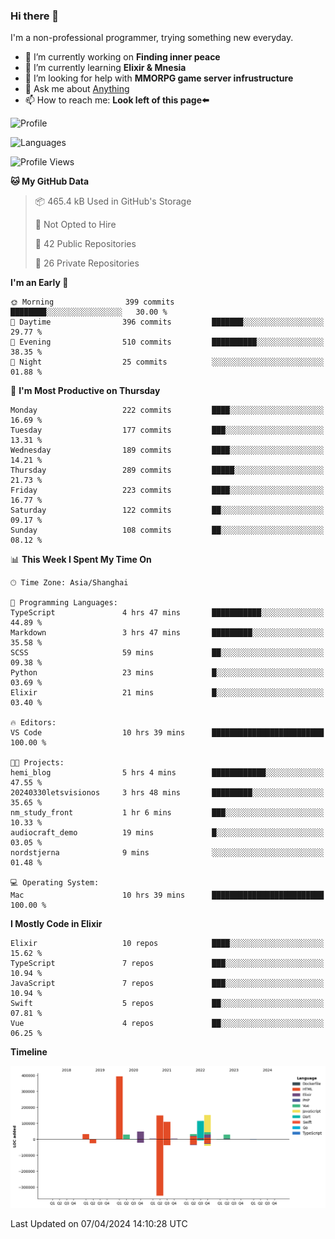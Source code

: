 ### Hi there 👋

I'm a non-professional programmer, trying something new everyday.

<!--
**dyzdyz010/dyzdyz010** is a ✨ _special_ ✨ repository because its `README.md` (this file) appears on your GitHub profile.
-->

- 🔭 I’m currently working on **Finding inner peace**
- 🌱 I’m currently learning **Elixir & Mnesia**
- 🤔 I’m looking for help with **MMORPG game server infrustructure**
- 💬 Ask me about [Anything](https://github.com/dyzdyz010/dyzdyz010/issues)
- 📫 How to reach me: **Look left of this page⬅️**

<!-- - 👯 I’m looking to collaborate on
- 😄 Pronouns: ...
- ⚡ Fun fact: ...
 -->
 
![Profile](https://github-readme-stats.vercel.app/api?username=dyzdyz010&count_private=true&show_icons=true&theme=dracula)

![Languages](https://github-readme-stats.vercel.app/api/top-langs/?username=dyzdyz010&layout=compact&theme=dracula)

<!--START_SECTION:waka-->
![Profile Views](http://img.shields.io/badge/Profile%20Views-14-blue)

**🐱 My GitHub Data** 

> 📦 465.4 kB Used in GitHub's Storage 
 > 
> 🚫 Not Opted to Hire
 > 
> 📜 42 Public Repositories 
 > 
> 🔑 26 Private Repositories 
 > 
**I'm an Early 🐤** 

```text
🌞 Morning                399 commits         ████████░░░░░░░░░░░░░░░░░   30.00 % 
🌆 Daytime                396 commits         ███████░░░░░░░░░░░░░░░░░░   29.77 % 
🌃 Evening                510 commits         ██████████░░░░░░░░░░░░░░░   38.35 % 
🌙 Night                  25 commits          ░░░░░░░░░░░░░░░░░░░░░░░░░   01.88 % 
```
📅 **I'm Most Productive on Thursday** 

```text
Monday                   222 commits         ████░░░░░░░░░░░░░░░░░░░░░   16.69 % 
Tuesday                  177 commits         ███░░░░░░░░░░░░░░░░░░░░░░   13.31 % 
Wednesday                189 commits         ████░░░░░░░░░░░░░░░░░░░░░   14.21 % 
Thursday                 289 commits         █████░░░░░░░░░░░░░░░░░░░░   21.73 % 
Friday                   223 commits         ████░░░░░░░░░░░░░░░░░░░░░   16.77 % 
Saturday                 122 commits         ██░░░░░░░░░░░░░░░░░░░░░░░   09.17 % 
Sunday                   108 commits         ██░░░░░░░░░░░░░░░░░░░░░░░   08.12 % 
```


📊 **This Week I Spent My Time On** 

```text
🕑︎ Time Zone: Asia/Shanghai

💬 Programming Languages: 
TypeScript               4 hrs 47 mins       ███████████░░░░░░░░░░░░░░   44.89 % 
Markdown                 3 hrs 47 mins       █████████░░░░░░░░░░░░░░░░   35.58 % 
SCSS                     59 mins             ██░░░░░░░░░░░░░░░░░░░░░░░   09.38 % 
Python                   23 mins             █░░░░░░░░░░░░░░░░░░░░░░░░   03.69 % 
Elixir                   21 mins             █░░░░░░░░░░░░░░░░░░░░░░░░   03.40 % 

🔥 Editors: 
VS Code                  10 hrs 39 mins      █████████████████████████   100.00 % 

🐱‍💻 Projects: 
hemi_blog                5 hrs 4 mins        ████████████░░░░░░░░░░░░░   47.55 % 
20240330letsvisionos     3 hrs 48 mins       █████████░░░░░░░░░░░░░░░░   35.65 % 
nm_study_front           1 hr 6 mins         ███░░░░░░░░░░░░░░░░░░░░░░   10.33 % 
audiocraft_demo          19 mins             █░░░░░░░░░░░░░░░░░░░░░░░░   03.05 % 
nordstjerna              9 mins              ░░░░░░░░░░░░░░░░░░░░░░░░░   01.48 % 

💻 Operating System: 
Mac                      10 hrs 39 mins      █████████████████████████   100.00 % 
```

**I Mostly Code in Elixir** 

```text
Elixir                   10 repos            ████░░░░░░░░░░░░░░░░░░░░░   15.62 % 
TypeScript               7 repos             ███░░░░░░░░░░░░░░░░░░░░░░   10.94 % 
JavaScript               7 repos             ███░░░░░░░░░░░░░░░░░░░░░░   10.94 % 
Swift                    5 repos             ██░░░░░░░░░░░░░░░░░░░░░░░   07.81 % 
Vue                      4 repos             ██░░░░░░░░░░░░░░░░░░░░░░░   06.25 % 
```



**Timeline**

![Lines of Code chart](https://raw.githubusercontent.com/dyzdyz010/dyzdyz010/master/assets/bar_graph.png)


 Last Updated on 07/04/2024 14:10:28 UTC
<!--END_SECTION:waka-->
